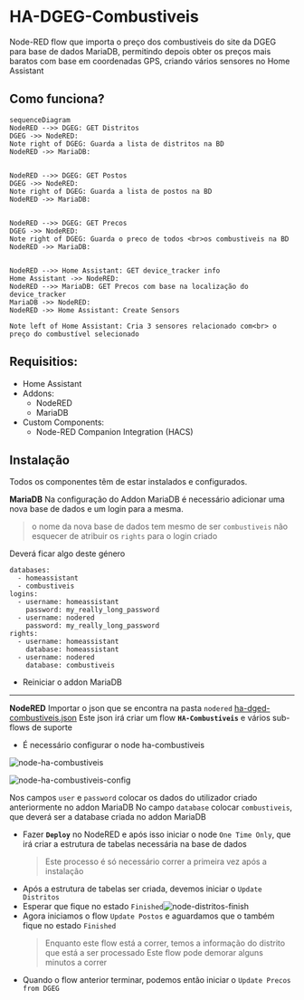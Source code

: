 # HA-DGEG-Combustiveis
Node-RED flow que importa o preço dos combustiveis do site da DGEG para base de dados MariaDB, permitindo depois obter os preços mais baratos com base em coordenadas GPS, criando vários sensores no Home Assistant

## Como funciona?

```mermaid
sequenceDiagram
NodeRED -->> DGEG: GET Distritos
DGEG ->> NodeRED: 
Note right of DGEG: Guarda a lista de distritos na BD
NodeRED ->> MariaDB: 


NodeRED -->> DGEG: GET Postos
DGEG ->> NodeRED: 
Note right of DGEG: Guarda a lista de postos na BD
NodeRED ->> MariaDB: 


NodeRED -->> DGEG: GET Precos
DGEG ->> NodeRED: 
Note right of DGEG: Guarda o preco de todos <br>os combustiveis na BD
NodeRED ->> MariaDB: 


NodeRED -->> Home Assistant: GET device_tracker info
Home Assistant ->> NodeRED: 
NodeRED -->> MariaDB: GET Precos com base na localização do device_tracker
MariaDB ->> NodeRED: 
NodeRED ->> Home Assistant: Create Sensors

Note left of Home Assistant: Cria 3 sensores relacionado com<br> o preço do combustível selecionado

```
## Requisitios:
- Home Assistant
- Addons:
	- NodeRED
	- MariaDB
- Custom Components:
	- Node-RED Companion Integration (HACS)

## Instalação
Todos os componentes têm de estar instalados e configurados.

**MariaDB**
Na configuração do Addon MariaDB é necessário adicionar uma nova base de dados e um login para a mesma.

> o nome da nova base de dados tem mesmo de ser `combustiveis`
> não esquecer de atribuir os `rights` para o login criado

Deverá ficar algo deste género
```
databases:
  - homeassistant
  - combustiveis
logins:
  - username: homeassistant
    password: my_really_long_password
  - username: nodered
    password: my_really_long_password
rights:
  - username: homeassistant
    database: homeassistant
  - username: nodered
    database: combustiveis
```

- Reiniciar o addon MariaDB
***
**NodeRED**
Importar o json que se encontra na pasta `nodered` [ha-dged-combustiveis.json](https://github.com/denkyem/HA-DGEG-Combustiveis/blob/main/nodered/ha-dged-combustiveis.json "ha-dged-combustiveis.json")
Este json irá criar um flow **`HA-Combustiveis`** e vários sub-flows de suporte

- É necessário configurar o node ha-combustiveis

![node-ha-combustiveis](/HA-DGEG-Combustiveis/main/images/node-ha-combustiveis.PNG "node-ha-combustiveis")

![node-ha-combustiveis-config](/HA-DGEG-Combustiveis/main/images/node-ha-combustiveis-config.PNG "node-ha-combustiveis-config")

Nos campos `user` e `password` colocar os dados do utilizador criado anteriormente no addon MariaDB
No campo `database` colocar `combustiveis`, que deverá ser a database criada no addon MariaDB

- Fazer **`Deploy`** no NodeRED e após isso iniciar o node `One Time Only`, que irá criar a estrutura de tabelas necessária na base de dados
	> Este processo é só necessário correr a primeira vez após a instalação
- Após a estrutura de tabelas ser criada, devemos iniciar o `Update Distritos`
- Esperar que fique no estado `Finished`![node-distritos-finish](/HA-DGEG-Combustiveis/main/images/node-distritos-finish.PNG "node-distritos-finish")
- Agora iniciamos o flow `Update Postos` e aguardamos que o também fique no estado `Finished`
	>Enquanto este flow está a correr, temos a informação do distrito que está a ser processado
	>Este flow pode demorar alguns minutos a correr
- Quando o flow anterior terminar, podemos então iniciar o `Update Precos from DGEG`
